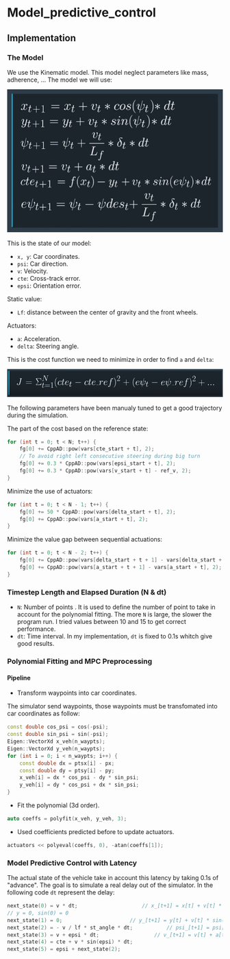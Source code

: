 # Model_predictive_control

[image1]: ./readme/_1.png "Model"
[image2]: ./readme/_2.png "Cost"

## Implementation

### The Model

We use the Kinematic model. This model neglect parameters like mass, adherence, ...
The model we will use:

![alt text][image1]

This is the state of our model:

- `x, y`: Car coordinates.
- `psi`: Car direction.
- `v`: Velocity.
- `cte`: Cross-track error.
- `epsi`: Orientation error.

Static value:

- `Lf`: distance between the center of gravity and the front wheels.

Actuators:

- `a`: Acceleration.
- `delta`: Steering angle.

This is the cost function we need to minimize in order to find `a` and `delta`:

![alt text][image2]

The following parameters have been manualy tuned to get a good trajectory during the simulation.

The part of the cost based on the reference state:
```cpp
for (int t = 0; t < N; t++) {
    fg[0] += CppAD::pow(vars[cte_start + t], 2);
    // To avoid right left consecutive steering during big turn
    fg[0] += 0.3 * CppAD::pow(vars[epsi_start + t], 2);
    fg[0] += 0.3 * CppAD::pow(vars[v_start + t] - ref_v, 2);
}
```

Minimize the use of actuators:
```cpp
for (int t = 0; t < N - 1; t++) {
    fg[0] += 50 * CppAD::pow(vars[delta_start + t], 2);
    fg[0] += CppAD::pow(vars[a_start + t], 2);
}
```

Minimize the value gap between sequential actuations:
```cpp
for (int t = 0; t < N - 2; t++) {
    fg[0] += CppAD::pow(vars[delta_start + t + 1] - vars[delta_start + t], 2);
    fg[0] += CppAD::pow(vars[a_start + t + 1] - vars[a_start + t], 2);
}
```

### Timestep Length and Elapsed Duration (N & dt)

- `N`: Number of points .
It is used to define the number of point to take in account for the polynomial fitting. The more `N` is large, the slower the program run. I tried values between 10 and 15 to get correct performance.
- `dt`: Time interval.
In my implementation, `dt` is fixed to 0.1s whitch give good results.


### Polynomial Fitting and MPC Preprocessing

#### Pipeline

- Transform waypoints into car coordinates.

The simulator send waypoints, those waypoints must be transfomated into car coordinates as follow:
```cpp
const double cos_psi = cos(-psi);
const double sin_psi = sin(-psi);
Eigen::VectorXd x_veh(n_waypts);
Eigen::VectorXd y_veh(n_waypts);
for (int i = 0; i < n_waypts; i++) {
	const double dx = ptsx[i] - px;
	const double dy = ptsy[i] - py;
	x_veh[i] = dx * cos_psi - dy * sin_psi;
	y_veh[i] = dy * cos_psi + dx * sin_psi;
}
```

- Fit the polynomial (3d order).

```cpp
auto coeffs = polyfit(x_veh, y_veh, 3);
```

- Used coefficients predicted before to update actuators.
```cpp
actuators << polyeval(coeffs, 0), -atan(coeffs[1]);
```

### Model Predictive Control with Latency

The actual state of the vehicle take in account this latency by taking 0.1s of "advance". The goal is to simulate a real delay out of the simulator.
In the following code `dt` represent the delay:
```cpp
next_state(0) = v * dt;						// x_[t+1] = x[t] + v[t] * cos(psi[t]) * dt
// y = 0, sin(0) = 0
next_state(1) = 0;						// y_[t+1] = y[t] + v[t] * sin(psi[t]) * dt
next_state(2) = - v / lf * st_angle * dt;			// psi_[t+1] = psi[t] + v[t] / Lf * delta[t] * dt
next_state(3) = v + epsi * dt;					// v_[t+1] = v[t] + a[t] * dt
next_state(4) = cte + v * sin(epsi) * dt;
next_state(5) = epsi + next_state(2);
```
